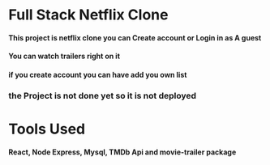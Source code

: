 

# Full Stack Netflix Clone
#### This project is netflix clone you can Create account or Login in as A guest
#### You can watch trailers right on it 
#### if you create account you can have add you own list

### the Project is not done yet so it is not deployed

# Tools Used
#### React, Node Express, Mysql, TMDb Api and movie-trailer package